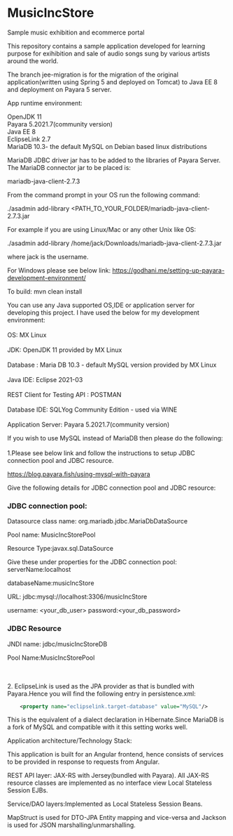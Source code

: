 # MusicIncStore
Sample music exhibition and ecommerce portal

This repository contains a sample application developed for learning purpose for exihibition and sale of audio songs sung by
various artists around the world.

The branch jee-migration is for the migration of the original application(written using Spring 5 and deployed on Tomcat)
to Java EE 8 and deployment on Payara 5 server. 

App runtime environment:

OpenJDK 11
<br>
Payara 5.2021.7(community version)
<br>
Java EE 8
<br>
EclipseLink 2.7
<br>
MariaDB 10.3- the default MySQL on Debian based linux distributions

MariaDB JDBC driver jar has to be added to the libraries of Payara Server. The MariaDB connector jar to be placed is:

 mariadb-java-client-2.7.3 
 
From the command prompt in your OS run the following command:

./asadmin add-library <PATH_TO_YOUR_FOLDER/mariadb-java-client-2.7.3.jar

For example if you are using Linux/Mac or any other Unix like OS:

./asadmin add-library /home/jack/Downloads/mariadb-java-client-2.7.3.jar

where jack is the username.

For Windows please see below link:
https://godhani.me/setting-up-payara-development-environment/

To build:
mvn clean install

You can use any Java supported OS,IDE or application server for developing this project. I have used the below for my development environment:
<br>
<br>
			OS:    MX Linux 
<br>
<br>
			JDK:   OpenJDK 11 provided by MX Linux
<br>
<br>
			Database : Maria DB 10.3 - default MySQL version provided by MX Linux
<br>
<br>
			Java IDE:    Eclipse 2021-03
<br>
<br>
			REST Client for Testing API : POSTMAN
<br>
<br>
			Database IDE: SQLYog Community Edition - used via WINE
<br>
<br>
			Application Server: Payara 5.2021.7(community version)
	
If you wish to use MySQL instead of MariaDB then please do the following:
<br>
<br>
1.Please see below link and follow the instructions to setup JDBC connection pool and
JDBC resource.

https://blog.payara.fish/using-mysql-with-payara

Give the following details for JDBC connection pool and JDBC resource:

<h3>JDBC connection pool:</h3>
Datasource class name: org.mariadb.jdbc.MariaDbDataSource

Pool name: MusicIncStorePool

Resource Type:javax.sql.DataSource

Give these under properties for the JDBC connection pool:
serverName:localhost

databaseName:musicIncStore

URL: jdbc:mysql://localhost:3306/musicIncStore	

username: <your_db_user>
password:<your_db_password>

<h3>JDBC Resource</h3>

JNDI name: jdbc/musicIncStoreDB

Pool Name:MusicIncStorePool

<br>
<br>
2. EclipseLink is used as the JPA provider as that is bundled with Payara.Hence you will
find the following entry in persistence.xml:

```xml
	<property name="eclipselink.target-database" value="MySQL"/>
```

This is the equivalent of a dialect declaration in Hibernate.Since MariaDB is a fork of MySQL and compatible with it
this setting works well.

Application architecture/Technology Stack:

This application is built for an Angular frontend, hence consists of services to be provided in response to requests from Angular.

REST API layer: JAX-RS with Jersey(bundled with Payara). All JAX-RS resource classes are implemented as no interface view Local Stateless Session EJBs.

Service/DAO layers:Implemented as Local Stateless Session Beans.

MapStruct is used for DTO-JPA Entity mapping and vice-versa and Jackson is used for JSON marshalling/unmarshalling.